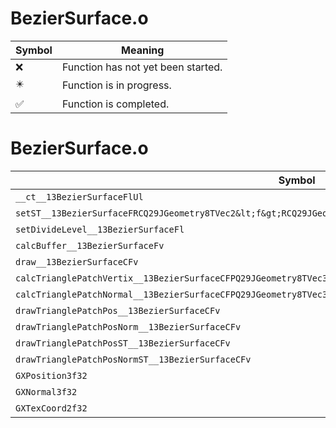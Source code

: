 # BezierSurface.o
| Symbol | Meaning 
| ------------- | ------------- 
| :x: | Function has not yet been started. 
| :eight_pointed_black_star: | Function is in progress. 
| :white_check_mark: | Function is completed. 


# BezierSurface.o
| Symbol | Decompiled? |
| ------------- | ------------- |
| `__ct__13BezierSurfaceFlUl` | :x: |
| `setST__13BezierSurfaceFRCQ29JGeometry8TVec2&lt;f&gt;RCQ29JGeometry8TVec2&lt;f&gt;RCQ29JGeometry8TVec2&lt;f&gt;` | :x: |
| `setDivideLevel__13BezierSurfaceFl` | :x: |
| `calcBuffer__13BezierSurfaceFv` | :x: |
| `draw__13BezierSurfaceCFv` | :x: |
| `calcTrianglePatchVertix__13BezierSurfaceCFPQ29JGeometry8TVec3&lt;f&gt;` | :x: |
| `calcTrianglePatchNormal__13BezierSurfaceCFPQ29JGeometry8TVec3&lt;f&gt;` | :x: |
| `drawTrianglePatchPos__13BezierSurfaceCFv` | :x: |
| `drawTrianglePatchPosNorm__13BezierSurfaceCFv` | :x: |
| `drawTrianglePatchPosST__13BezierSurfaceCFv` | :x: |
| `drawTrianglePatchPosNormST__13BezierSurfaceCFv` | :x: |
| `GXPosition3f32` | :x: |
| `GXNormal3f32` | :x: |
| `GXTexCoord2f32` | :x: |
